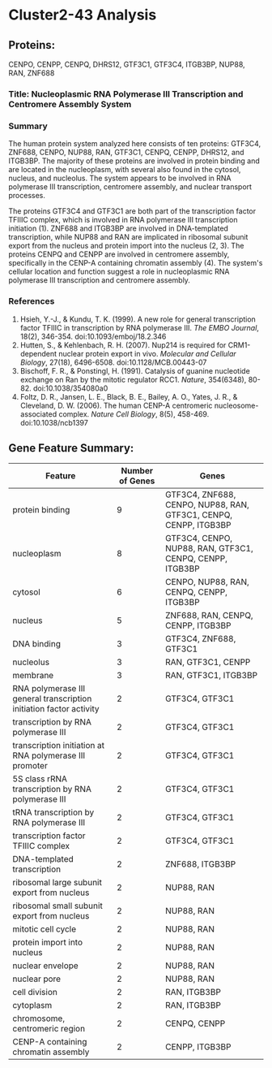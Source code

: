 # Cluster2-43 Analysis

## Proteins: 

CENPO, CENPP, CENPQ, DHRS12, GTF3C1, GTF3C4, ITGB3BP, NUP88, RAN, ZNF688

### Title: Nucleoplasmic RNA Polymerase III Transcription and Centromere Assembly System

### Summary

The human protein system analyzed here consists of ten proteins: GTF3C4, ZNF688, CENPO, NUP88, RAN, GTF3C1, CENPQ, CENPP, DHRS12, and ITGB3BP. The majority of these proteins are involved in protein binding and are located in the nucleoplasm, with several also found in the cytosol, nucleus, and nucleolus. The system appears to be involved in RNA polymerase III transcription, centromere assembly, and nuclear transport processes.

The proteins GTF3C4 and GTF3C1 are both part of the transcription factor TFIIIC complex, which is involved in RNA polymerase III transcription initiation (1). ZNF688 and ITGB3BP are involved in DNA-templated transcription, while NUP88 and RAN are implicated in ribosomal subunit export from the nucleus and protein import into the nucleus (2, 3). The proteins CENPQ and CENPP are involved in centromere assembly, specifically in the CENP-A containing chromatin assembly (4). The system's cellular location and function suggest a role in nucleoplasmic RNA polymerase III transcription and centromere assembly.

### References

1. Hsieh, Y.-J., & Kundu, T. K. (1999). A new role for general transcription factor TFIIIC in transcription by RNA polymerase III. *The EMBO Journal*, 18(2), 346-354. doi:10.1093/emboj/18.2.346
2. Hutten, S., & Kehlenbach, R. H. (2007). Nup214 is required for CRM1-dependent nuclear protein export in vivo. *Molecular and Cellular Biology*, 27(18), 6496-6508. doi:10.1128/MCB.00443-07
3. Bischoff, F. R., & Ponstingl, H. (1991). Catalysis of guanine nucleotide exchange on Ran by the mitotic regulator RCC1. *Nature*, 354(6348), 80-82. doi:10.1038/354080a0
4. Foltz, D. R., Jansen, L. E., Black, B. E., Bailey, A. O., Yates, J. R., & Cleveland, D. W. (2006). The human CENP-A centromeric nucleosome-associated complex. *Nature Cell Biology*, 8(5), 458-469. doi:10.1038/ncb1397

## Gene Feature Summary: 

| Feature | Number of Genes | Genes |
| --- | --- | --- |
| protein binding | 9 | GTF3C4, ZNF688, CENPO, NUP88, RAN, GTF3C1, CENPQ, CENPP, ITGB3BP |
| nucleoplasm | 8 | GTF3C4, CENPO, NUP88, RAN, GTF3C1, CENPQ, CENPP, ITGB3BP |
| cytosol | 6 | CENPO, NUP88, RAN, CENPQ, CENPP, ITGB3BP |
| nucleus | 5 | ZNF688, RAN, CENPQ, CENPP, ITGB3BP |
| DNA binding | 3 | GTF3C4, ZNF688, GTF3C1 |
| nucleolus | 3 | RAN, GTF3C1, CENPP |
| membrane | 3 | RAN, GTF3C1, ITGB3BP |
| RNA polymerase III general transcription initiation factor activity | 2 | GTF3C4, GTF3C1 |
| transcription by RNA polymerase III | 2 | GTF3C4, GTF3C1 |
| transcription initiation at RNA polymerase III promoter | 2 | GTF3C4, GTF3C1 |
| 5S class rRNA transcription by RNA polymerase III | 2 | GTF3C4, GTF3C1 |
| tRNA transcription by RNA polymerase III | 2 | GTF3C4, GTF3C1 |
| transcription factor TFIIIC complex | 2 | GTF3C4, GTF3C1 |
|  DNA-templated transcription | 2 | ZNF688, ITGB3BP |
| ribosomal large subunit export from nucleus | 2 | NUP88, RAN |
| ribosomal small subunit export from nucleus | 2 | NUP88, RAN |
| mitotic cell cycle | 2 | NUP88, RAN |
| protein import into nucleus | 2 | NUP88, RAN |
| nuclear envelope | 2 | NUP88, RAN |
| nuclear pore | 2 | NUP88, RAN |
| cell division | 2 | RAN, ITGB3BP |
| cytoplasm | 2 | RAN, ITGB3BP |
| chromosome, centromeric region | 2 | CENPQ, CENPP |
| CENP-A containing chromatin assembly | 2 | CENPP, ITGB3BP |

